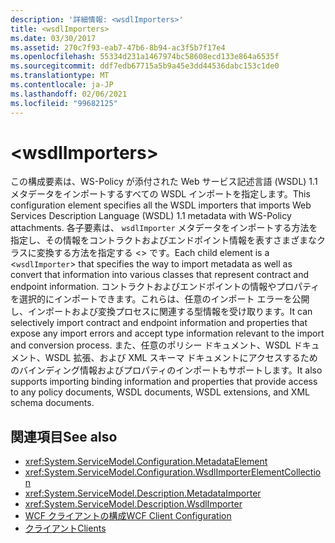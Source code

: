 ```yaml
---
description: '詳細情報: <wsdlImporters>'
title: <wsdlImporters>
ms.date: 03/30/2017
ms.assetid: 270c7f93-eab7-47b6-8b94-ac3f5b7f17e4
ms.openlocfilehash: 55334d231a1467974bc58608ecd133e864a6535f
ms.sourcegitcommit: ddf7edb67715a5b9a45e3dd44536dabc153c1de0
ms.translationtype: MT
ms.contentlocale: ja-JP
ms.lasthandoff: 02/06/2021
ms.locfileid: "99682125"
---
```

# \<wsdlImporters>

<span data-ttu-id="599f1-102">この構成要素は、WS-Policy が添付された Web サービス記述言語 (WSDL) 1.1 メタデータをインポートするすべての WSDL インポートを指定します。</span><span class="sxs-lookup"><span data-stu-id="599f1-102">This configuration element specifies all the WSDL importers that imports Web Services Description Language (WSDL) 1.1 metadata with WS-Policy attachments.</span></span> <span data-ttu-id="599f1-103">各子要素は、 `wsdlImporter` メタデータをインポートする方法を指定し、その情報をコントラクトおよびエンドポイント情報を表すさまざまなクラスに変換する方法を指定する <> です。</span><span class="sxs-lookup"><span data-stu-id="599f1-103">Each child element is a <`wsdlImporter`> that specifies the way to import metadata as well as convert that information into various classes that represent contract and endpoint information.</span></span> <span data-ttu-id="599f1-104">コントラクトおよびエンドポイントの情報やプロパティを選択的にインポートできます。これらは、任意のインポート エラーを公開し、インポートおよび変換プロセスに関連する型情報を受け取ります。</span><span class="sxs-lookup"><span data-stu-id="599f1-104">It can selectively import contract and endpoint information and properties that expose any import errors and accept type information relevant to the import and conversion process.</span></span> <span data-ttu-id="599f1-105">また、任意のポリシー ドキュメント、WSDL ドキュメント、WSDL 拡張、および XML スキーマ ドキュメントにアクセスするためのバインディング情報およびプロパティのインポートもサポートします。</span><span class="sxs-lookup"><span data-stu-id="599f1-105">It also supports importing binding information and properties that provide access to any policy documents, WSDL documents, WSDL extensions, and XML schema documents.</span></span>  
  
## <a name="see-also"></a><span data-ttu-id="599f1-106">関連項目</span><span class="sxs-lookup"><span data-stu-id="599f1-106">See also</span></span>

- <xref:System.ServiceModel.Configuration.MetadataElement>
- <xref:System.ServiceModel.Configuration.WsdlImporterElementCollection>
- <xref:System.ServiceModel.Description.MetadataImporter>
- <xref:System.ServiceModel.Description.WsdlImporter>
- [<span data-ttu-id="599f1-107">WCF クライアントの構成</span><span class="sxs-lookup"><span data-stu-id="599f1-107">WCF Client Configuration</span></span>](../../../wcf/feature-details/client-configuration.md)
- [<span data-ttu-id="599f1-108">クライアント</span><span class="sxs-lookup"><span data-stu-id="599f1-108">Clients</span></span>](../../../wcf/feature-details/clients.md)
